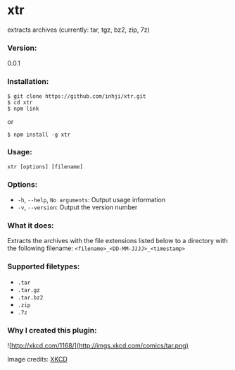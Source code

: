 # xtr

extracts archives (currently: tar, tgz, bz2, zip, 7z)

### Version:
   
0.0.1

### Installation:

```
$ git clone https://github.com/inhji/xtr.git
$ cd xtr
$ npm link
```

or

```
$ npm install -g xtr
```

### Usage:
   
`xtr [options] [filename]`

### Options:
   
* `-h`, `--help`, `No arguments`: Output usage information
* `-v`, `--version`: Output the version number

### What it does:
   
Extracts the archives with the file extensions listed below
to a directory with the following filename:
`<filename>_<DD-MM-JJJJ>_<timestamp>`

### Supported filetypes:
   
* `.tar`
* `.tar.gz`
* `.tar.bz2`
* `.zip`
* `.7z`

### Why I created this plugin:

![http://xkcd.com/1168/](http://imgs.xkcd.com/comics/tar.png)

Image credits: [XKCD](http://xkcd.com/ "XKCD")
